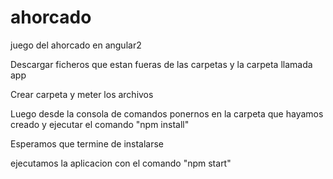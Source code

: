 # ahorcado
juego del ahorcado en angular2



Descargar ficheros que estan fueras de las carpetas y la carpeta llamada app

Crear carpeta y meter los archivos

Luego desde la consola de comandos ponernos en la carpeta que hayamos creado y ejecutar el comando "npm install"

Esperamos que termine de instalarse

ejecutamos la aplicacion con el comando "npm start"
